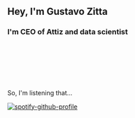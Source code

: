 
## Hey, I'm Gustavo Zitta
### I'm CEO of Attiz and data scientist


<br>        
<br>
        <br>        
<br>
        <br>        
<br>
So, I'm listening that...

        
[![spotify-github-profile](https://spotify-github-profile.vercel.app/api/view?uid=5ugrybhd6ehw86ny1tw2c6eas&cover_image=true&theme=compact&show_offline=false&background_color=121212&interchange=false)](https://github.com/kittinan/spotify-github-profile)
